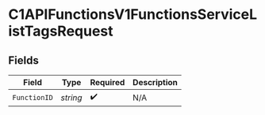 # C1APIFunctionsV1FunctionsServiceListTagsRequest


## Fields

| Field              | Type               | Required           | Description        |
| ------------------ | ------------------ | ------------------ | ------------------ |
| `FunctionID`       | *string*           | :heavy_check_mark: | N/A                |